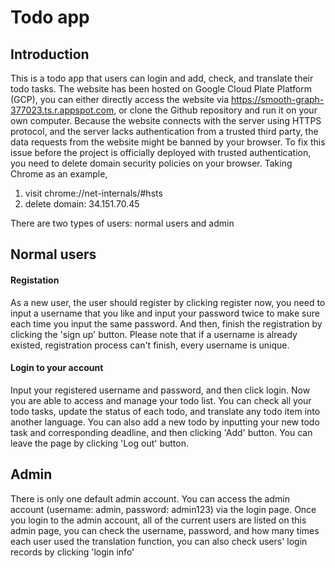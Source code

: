 # Todo app

## Introduction
   This is a todo app that users can login and add, check, and translate their todo tasks.
   The website has been hosted on Google Cloud Plate Platform (GCP), you can either directly access the website via https://smooth-graph-377023.ts.r.appspot.com, or clone the Github repository and run it on your own computer.
   Because the website connects with the server using HTTPS protocol, and the server lacks authentication from a trusted third party, the data requests from the website might be banned by your browser. To fix this issue before the project is officially deployed with trusted authentication, you need to delete domain security policies on your browser. Taking Chrome as an example,
   1. visit chrome://net-internals/#hsts
   2. delete domain: 34.151.70.45


There are two types of users: normal users and admin

## Normal users
   #### Registation
   As a new user, the user should register by clicking register now, you need to input a username that you like and input your password twice to make sure each time you input the same password. And then, finish the registration by clicking the 'sign up' button. Please note that if a username is already existed, registration process can't finish, every username is unique.
   
   #### Login to your account
   Input your registered username and password, and then click login. Now you are able to access and manage your todo list. You can check all your todo tasks, update the status of each todo, and translate any todo item into another language. You can also add a new todo by inputting your new todo task and corresponding deadline, and then clicking 'Add' button. You can leave the page by clicking 'Log out' button.


## Admin
   There is only one default admin account. You can access the admin account (username: admin, password: admin123) via the login page. Once you login to the admin account, all of the current users are listed on this admin page, you can check the username, password, and how many times each user used the translation function, you can also check users' login records by clicking 'login info'

